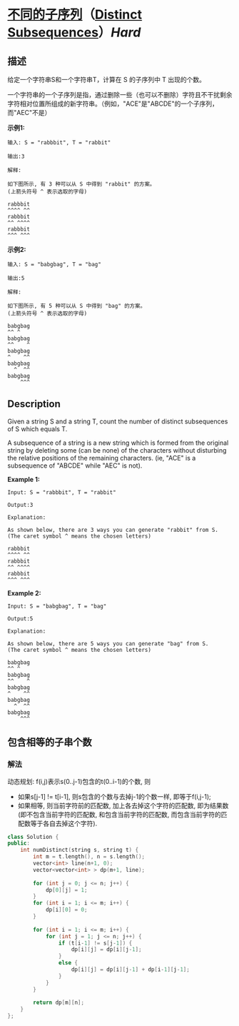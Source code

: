 # [不同的子序列](https://leetcode-cn.com/problems/distinct-subsequences)（[Distinct Subsequences](https://leetcode.com/problems/distinct-subsequences)）*Hard*
## 描述
给定一个字符串S和一个字符串T，计算在 S 的子序列中 T 出现的个数。

一个字符串的一个子序列是指，通过删除一些（也可以不删除）字符且不干扰剩余字符相对位置所组成的新字符串。（例如，"ACE"是"ABCDE"的一个子序列，而"AEC"不是）

**示例1:**
```
输入: S = "rabbbit", T = "rabbit"

输出:3

解释:

如下图所示, 有 3 种可以从 S 中得到 "rabbit" 的方案。
(上箭头符号 ^ 表示选取的字母)

rabbbit
^^^^ ^^
rabbbit
^^ ^^^^
rabbbit
^^^ ^^^
```



**示例2:**
```
输入: S = "babgbag", T = "bag"

输出:5

解释:

如下图所示, 有 5 种可以从 S 中得到 "bag" 的方案。 
(上箭头符号 ^ 表示选取的字母)

babgbag
^^ ^
babgbag
^^    ^
babgbag
^    ^^
babgbag
  ^  ^^
babgbag
    ^^^
```

## Description
Given a string S and a string T, count the number of distinct subsequences of S which equals T.

A subsequence of a string is a new string which is formed from the original string by deleting some (can be none) of the characters without disturbing the relative positions of the remaining characters. (ie, "ACE" is a subsequence of "ABCDE" while "AEC" is not).

**Example 1:**
```
Input: S = "rabbbit", T = "rabbit"

Output:3

Explanation:

As shown below, there are 3 ways you can generate "rabbit" from S.
(The caret symbol ^ means the chosen letters)

rabbbit
^^^^ ^^
rabbbit
^^ ^^^^
rabbbit
^^^ ^^^
```


**Example 2:**
```
Input: S = "babgbag", T = "bag"

Output:5

Explanation:

As shown below, there are 5 ways you can generate "bag" from S.
(The caret symbol ^ means the chosen letters)

babgbag
^^ ^
babgbag
^^    ^
babgbag
^    ^^
babgbag
  ^  ^^
babgbag
    ^^^
```




## 包含相等的子串个数
### 解法
动态规划: f(i,j)表示s(0..j-1)包含的t(0..i-1)的个数, 则
- 如果s[j-1] != t[i-1], 则s包含的个数与去掉j-1的个数一样, 即等于f(i,j-1); 
- 如果相等, 则当前字符前的匹配数, 加上各去掉这个字符的匹配数, 即为结果数(即不包含当前字符的匹配数, 和包含当前字符的匹配数, 而包含当前字符的匹配数等于各自去掉这个字符).
```c++
class Solution {
public:
    int numDistinct(string s, string t) {
        int m = t.length(), n = s.length();
        vector<int> line(n+1, 0);
        vector<vector<int> > dp(m+1, line);
        
        for (int j = 0; j <= n; j++) {
            dp[0][j] = 1;
        }
        for (int i = 1; i <= m; i++) {
            dp[i][0] = 0;
        }
        
        for (int i = 1; i <= m; i++) {
            for (int j = 1; j <= n; j++) {
                if (t[i-1] != s[j-1]) {
                    dp[i][j] = dp[i][j-1];
                }
                else {
                    dp[i][j] = dp[i][j-1] + dp[i-1][j-1];
                }
            }
        }
        
        return dp[m][n];
    }
};
```